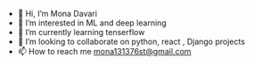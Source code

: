 - 👋 Hi, I’m Mona Davari
- 👀 I’m interested in ML and deep learning 
- 🌱 I’m currently learning tenserflow 
- 💞️ I’m looking to collaborate on python, react , Django projects
- 📫 How to reach me mona131376st@gmail.com

<!---
md131376st/md131376st is a ✨ special ✨ repository because its `README.md` (this file) appears on your GitHub profile.
You can click the Preview link to take a look at your changes.
--->
